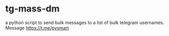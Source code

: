 # tg-mass-dm
a python script to send bulk messages to a list of bulk telegram usernames. Message https://t.me/pysmart
